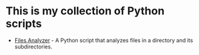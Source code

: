 # This is my collection of Python scripts
- [Files Analyzer](files_analyzer/files_analyzer_readme.md) - A Python script that analyzes files in a directory and its subdirectories.
